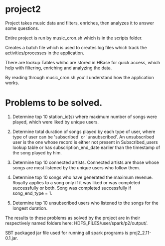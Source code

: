 # project2

Project takes music data and filters, enriches, then analyzes it to answer some questions.

Entire project is run by music_cron.sh which is in the scripts folder.

Creates a batch file which is used to creates log files which track the activities/processes in the application.

There are lookup Tables whihc are stored in HBase for quick access, which help with filtering, enriching and analyzing the data.

By reading through music_cron.sh you'll understand how the application works.

# Problems to be solved.

1. Determine top 10 station_id(s) where maximum number of songs were played, which were liked by unique users.

2. Determine total duration of songs played by each type of user, where type of user can be 'subscribed' or 'unsubscribed'. An unsubscribed user is the one whose record is either not present in Subscribed_users lookup table or has subscription_end_date earlier than the timestamp of the song played by him.

3. Determine top 10 connected artists. Connected artists are those whose songs are most listened by the unique users who follow them.

4. Determine top 10 songs who have generated the maximum revenue. Royalty applies to a song only if it was liked or was completed successfully or both. Song was completed successfully if song_end_type = 1.

5. Determine top 10 unsubscribed users who listened to the songs for the longest duration.

The results to these problems as solved by the project are in their respectively named folders here: HDFS_FILES/user/spark/p2/output/.

SBT packaged jar file used for running all spark programs is proj2_2.11-0.1.jar.
